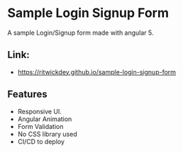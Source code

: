 # Sample Login Signup Form

A sample Login/Signup form made with angular 5.

## Link: 
-  https://ritwickdey.github.io/sample-login-signup-form


## Features
- Responsive UI.
- Angular Animation
- Form Validation
- No CSS library used
- CI/CD to deploy